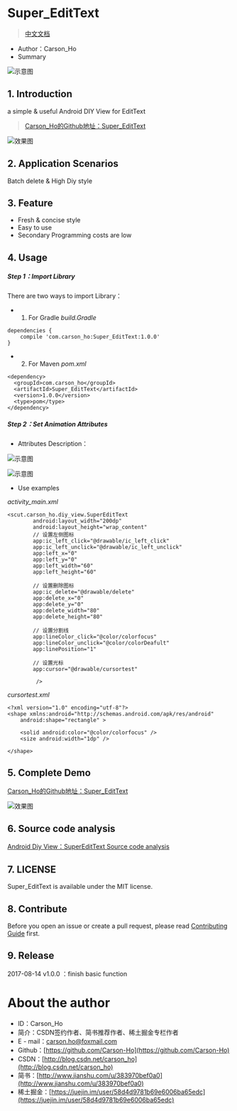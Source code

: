 # Super_EditText
>[中文文档](https://github.com/Carson-Ho/SuperEditText/blob/master/README.md)
- Author：Carson_Ho
- Summary




![示意图](http://upload-images.jianshu.io/upload_images/944365-022edc10b8a9c22b.png?imageMogr2/auto-orient/strip%7CimageView2/2/w/1240)



## 1. Introduction
a simple & useful  Android DIY View  for EditText
>[Carson_Ho的Github地址：Super_EditText](https://github.com/Carson-Ho/SuperEditText)

![效果图](http://upload-images.jianshu.io/upload_images/944365-10b970da9048907f.gif?imageMogr2/auto-orient/strip)


## 2. Application Scenarios
 Batch delete & High Diy style



## 3. Feature
- Fresh & concise style
- Easy to use
- Secondary Programming costs are low

## 4. Usage

##### Step 1：Import Library
There are two ways to  import Library：

- 1. For Gradle
*build.Gradle*

```
dependencies {
    compile 'com.carson_ho:Super_EditText:1.0.0'
}
```

- 2. For Maven
*pom.xml*
```
<dependency>
  <groupId>com.carson_ho</groupId>
  <artifactId>Super_EditText</artifactId>
  <version>1.0.0</version>
  <type>pom</type>
</dependency>
```


##### Step 2：Set Animation Attributes
- Attributes Description：


![示意图](http://upload-images.jianshu.io/upload_images/944365-baa414ba395a85f6.png?imageMogr2/auto-orient/strip%7CimageView2/2/w/1240)

![示意图](http://upload-images.jianshu.io/upload_images/944365-622a93d4c1ffcebd.png?imageMogr2/auto-orient/strip%7CimageView2/2/w/1240)


- Use examples

*activity_main.xml*
```
<scut.carson_ho.diy_view.SuperEditText
        android:layout_width="200dp"
        android:layout_height="wrap_content"
        // 设置左侧图标
        app:ic_left_click="@drawable/ic_left_click"
        app:ic_left_unclick="@drawable/ic_left_unclick"
        app:left_x="0"
        app:left_y="0"
        app:left_width="60"
        app:left_height="60"

        // 设置删除图标
        app:ic_delete="@drawable/delete"
        app:delete_x="0"
        app:delete_y="0"
        app:delete_width="80"
        app:delete_height="80"

        // 设置分割线
        app:lineColor_click="@color/colorfocus"
        app:lineColor_unclick="@color/colorDeafult"
        app:linePosition="1"

        // 设置光标
        app:cursor="@drawable/cursortest"

         />
```


*cursortest.xml*
```
<?xml version="1.0" encoding="utf-8"?>
<shape xmlns:android="http://schemas.android.com/apk/res/android"
    android:shape="rectangle" >

    <solid android:color="@color/colorfocus" />
    <size android:width="1dp" />

</shape>
```

## 5. Complete Demo
[Carson_Ho的Github地址：Super_EditText](https://github.com/Carson-Ho/SuperEditText)


![效果图](http://upload-images.jianshu.io/upload_images/944365-10b970da9048907f.gif?imageMogr2/auto-orient/strip)



## 6.  Source code analysis
[Android Diy View：SuperEditText Source code analysis ](http://www.jianshu.com/p/99d9dc5bcffc)



## 7.  LICENSE
Super_EditText is available under the MIT license.



## 8. Contribute
Before you open an issue or create a pull request, please read [Contributing Guide](https://github.com/Carson-Ho/DIY_View/blob/master/CONTRIBUTING.md) first.



## 9. Release
2017-08-14 v1.0.0 ：finish basic function



# About the author
- ID：Carson_Ho
- 简介：CSDN签约作者、简书推荐作者、稀土掘金专栏作者
- E - mail：[carson.ho@foxmail.com](mailto:carson.ho@foxmail.com)
- Github：[https://github.com/Carson-Ho](https://github.com/Carson-Ho)
- CSDN：[http://blog.csdn.net/carson_ho](http://blog.csdn.net/carson_ho)
- 简书：[http://www.jianshu.com/u/383970bef0a0](http://www.jianshu.com/u/383970bef0a0)
- 稀土掘金：[https://juejin.im/user/58d4d9781b69e6006ba65edc](https://juejin.im/user/58d4d9781b69e6006ba65edc)
